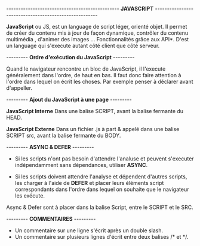 ----------------------------------------------- **JAVASCRIPT** ------------------------------------------------------

**JavaScript** ou JS, est un language de script léger, orienté objet. Il permet de créer du contenu mis à jour de façon dynamique, contrôler du contenu multimédia , d'animer des images ... Fonctionnalités grâce aux API*. D'est un language qui s'execute autant côté client que côté serveur.


--------- **Ordre d'exécution du JavaScript** ---------

Quand le navigateur rencontre un bloc de JavaScript, il l'execute généralement dans l'ordre, de haut en bas. Il faut donc faire attention à l'ordre dans lequel on écrit les choses. Par exemple penser à déclarer avant d'appeller.


--------- **Ajout du JavaScript à une page** ---------

**JavaScript Interne** Dans une balise SCRIPT, avant la balise fermante du HEAD.

**JavaScript Externe** Dans un fichier .js à part & appelé dans une balise SCRIPT src, avant la balise fermante du BODY.


--------- **ASYNC & DEFER** ---------

- Si les scripts n'ont pas besoin d'attendre l'analuse et peuvent s'executer indépendamment sans dépendances, utiliser **ASYNC**.

- Si les scripts doivent attendre l'analyse et dépendent d'autres scripts, les charger à l'aide de **DEFER** et placer leurs éléments script correspondants dans l'ordre dans lequel on souhaite que le navigateur les exécute.

Async & Defer sont à placer dans la balise Script, entre le SCRIPT et le SRC.


--------- **COMMENTAIRES** ---------

- Un commentaire sur une ligne s'écrit après un double slash.
- Un commentaire sur plusieurs lignes d'écrit entre deux balises /* et */.